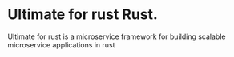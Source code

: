 # Ultimate for rust Rust.

<p>Ultimate for rust is a microservice framework for building scalable microservice applications in rust </p>